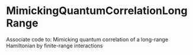 # MimickingQuantumCorrelationLongRange
Associate code to: Mimicking quantum correlation of a long-range Hamiltonian by finite-range interactions
